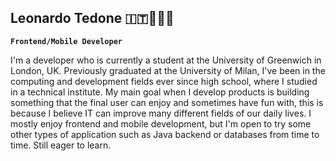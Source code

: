 ## Leonardo Tedone 🇮🇹👨🏻‍💻

**`Frontend/Mobile Developer`**
<!--
**LeoTedo/LeoTedo** is a ✨ _special_ ✨ repository because its `README.md` (this file) appears on your GitHub profile.

Here are some ideas to get you started:

- 🔭 I’m currently working on ...
- 🌱 I’m currently learning ...
- 👯 I’m looking to collaborate on ...
- 🤔 I’m looking for help with ...
- 💬 Ask me about ...
- 📫 How to reach me: ...
- 😄 Pronouns: ...
- ⚡ Fun fact: ...
-->

I'm a developer who is currently a student at the University of Greenwich in London, UK. Previously graduated at the University of Milan, I've been in the computing and development fields ever since high school, where I studied in a technical institute. My main goal when I develop products is building something that the final user can enjoy and sometimes have fun with, this is because I believe IT can improve many different fields of our daily lives. I mostly enjoy frontend and mobile development, but I'm open to try some other types of application such as Java backend or databases from time to time. Still eager to learn.
